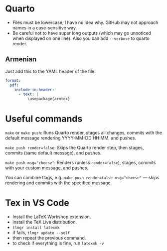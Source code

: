 # Quarto
- Files must be lowercase, I have no idea why. GitHub may not approach names in a case-sensitive way.
- Be careful not to have super long outputs (which may go unnoticed when displayed on one line). Also you can add `--verbose` to quarto render.

## Armenian
Just add this to the YAML header of the file:
```yaml
format:
  pdf:
    include-in-header:
      - text: |
          \usepackage{armtex}
```


# Useful commands
`make` or `make push`: Runs Quarto render, stages all changes, commits with the default message rendering YYYY-MM-DD HH:MM, and pushes.

`make push render=false`: Skips the Quarto render step, then stages, commits (same default message), and pushes.

`make push msg="cheese"`: Renders (unless `render=false`), stages, commits with your custom message, and pushes.

You can combine flags, e.g.
`make push render=false msg="cheese"` — skips rendering and commits with the specified message.

# Tex in VS Code
- Install the LaTeX Workshop extension.
- install the TeX Live distribution.
- `tlmgr install latexmk`
- if fails, `tlmgr update --self`
- then repeat the previous command.
- to check if everything is fine, run `latexmk -v`
